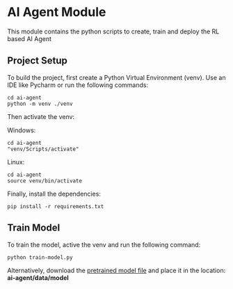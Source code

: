 # AI Agent Module

This module contains the python scripts to create, train and deploy the RL based AI Agent

## Project Setup

To build the project, first create a Python Virtual Environment (venv). Use an IDE like Pycharm or run the following commands:
```
cd ai-agent
python -m venv ./venv
```

Then activate the venv:

Windows:
```
cd ai-agent
"venv/Scripts/activate"
```

Linux:
```
cd ai-agent
source venv/bin/activate
```

Finally, install the dependencies:
```
pip install -r requirements.txt
```


## Train Model

To train the model, active the venv and run the following command:
```
python train-model.py
```

Alternatively, download the [pretrained model file](https://github.com/thasan01/tic-tac-toe-machine-learning/releases/download/1.0/t3-trained-model.zip) and place it in the location: **ai-agent/data/model**
